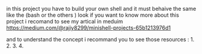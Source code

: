 in this project you have to build your own shell and it must behaive the same like the (bash or the others ) look if you want to know more 
about this project i recomand to see my artical in meduim https://medium.com/@rajiy8299/minishell-projects-65b1213976d1

and to understand the concept i recommand you to see those resources :
1.
2.
3.
4.
